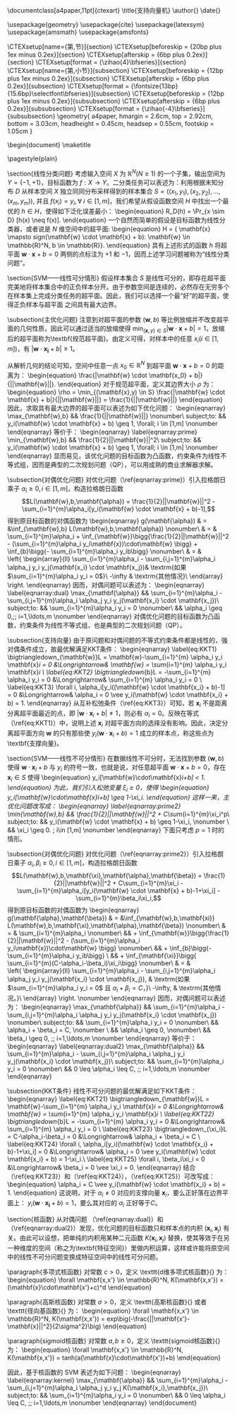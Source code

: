 \documentclass[a4paper,11pt]{ctexart}
\title{支持向量机}
\author{}
\date{}

\usepackage{geometry}
\usepackage{cite}
\usepackage{latexsym}
\usepackage{amsmath}
\usepackage{amsfonts}


\CTEXsetup[name={第,节}]{section}
\CTEXsetup[beforeskip = {20bp plus 1ex minus 0.2ex}]{section}
\CTEXsetup[afterskip = {6bp plus 0.2ex}]{section}
\CTEXsetup[format = {\zihao{4}\bfseries}]{section}
\CTEXsetup[name={第,小节}]{subsection}
\CTEXsetup[beforeskip = {12bp plus 1ex minus 0.2ex}]{subsection}
\CTEXsetup[afterskip = {6bp plus 0.2ex}]{subsection}
\CTEXsetup[format = {\fontsize{13bp}{15.6bp}\selectfont\bfseries}]{subsection}
\CTEXsetup[beforeskip = {12bp plus 1ex minus 0.2ex}]{subsubsection}
\CTEXsetup[afterskip = {6bp plus 0.2ex}]{subsubsection}
\CTEXsetup[format = {\zihao{-4}\bfseries}]{subsubsection}
\geometry{
	a4paper, hmargin = 2.6cm, top = 2.92cm, bottom = 3.03cm,
	headheight = 0.45cm, headsep = 0.55cm, footskip = 1.05cm
}


\begin{document}
\maketitle

\pagestyle{plain}

\section{线性分类问题}
考虑输入空间 $X$ 为 $\mathbb{R}^N (N \geq 1)$ 的一个子集，输出空间为 $Y = \{-1,+1\}$，目标函数为 $f: X \to Y$。二分类任务可以表述为：利用根据未知分布 $D$ 从样本空间 $X$ 独立同同分布采样得到的样本集合 $S = ((x_1,y_1),(x_2,y_2), \ldots, (x_m,y_m))$, 并且 $f(x_i) = y_i, \forall\; i \in [1, m]$，我们希望从假设函数空间 $H$ 中找出一个最优的 $h \in H$，使得如下泛化误差最小：
\begin{equation}
    R_D(h) = \Pr_{x \sim D}     [h(x) \neq f(x)].
\end{equation}
一个自然而简单的假设是目标函数为线性分类器，或者说是 $N$ 维空间中的超平面:
\begin{equation}
    H = \{ \mathbf{x} \mapsto sign(\mathbf{w} \cdot \mathbf{x} + b): \mathbf{w} \in \mathbb{R}^N, b \in \mathbb{R}\}.
\end{equation}
具有上述形式的函数 $h$ 将超平面 $\mathbf{w} \cdot \mathbf{x} + b = 0$ 两侧的点标注为 $+1$ 和 $-1$，因而上述学习问题被称为“线性分类问题”。

\section{SVM——线性可分情形}
假设样本集合 $S$ 是线性可分的，即存在超平面完美地将样本集合中的正负样本分开。由于参数空间是连续的，必然存在无穷多个在样本集上完成分类任务的超平面。因此，我们可以选择一个最“好”的超平面，使得正负样本与超平面
之间具有最大边界。

\subsection{主优化问题}
注意到对超平面的参数 $(\mathbf{w},b)$ 等比例放缩并不改变超平面的几何性质，因此可以通过适当的放缩使得 $\min_{(\mathbf{x},y) \in S} |\mathbf{w} \cdot \mathbf{x} + b|=1$，放缩后的超平面称为\textbf{规范超平面}。由定义可得，对样本中的任意 $x_i(i \in [1,m])$，有 $|\mathbf{w} \cdot \mathbf{x_i} + b| \geq 1$。

从解析几何的结论可知，空间中任意一点 $x_0 \in \mathbb{R}^N$ 到超平面 $\mathbf{w} \cdot \mathbf{x} + b = 0$ 的距离为：
\begin{equation}
    \frac{|\mathbf{w} \cdot \mathbf{x_0} + b|}{||\mathbf{w}||}.
\end{equation}
对于规范超平面，定义其边界大小 $\rho$ 为：
\begin{equation}
\rho = \min_{(\mathbf{x},y) \in S} \frac{|\mathbf{w} \cdot \mathbf{x} + b|}{||\mathbf{w}||} = \frac{1}{||\mathbf{w}||}
\end{equation}
因此，求取具有最大边界的超平面可以表述为如下优化问题：
\begin{eqnarray}
\max_{\mathbf{w},b} && \frac{1}{||\mathbf{w}||} \nonumber\\
subject\;to: && y_i(\mathbf{w} \cdot \mathbf{x} + b) \geq 1, \forall\; i \in [1,m] \nonumber
\end{eqnarray}
等价于：
\begin{eqnarray} \label{eqnarray:prime}
\min_{\mathbf{w},b} && \frac{1}{2}||\mathbf{w}||^2\\
subject\;to: && y_i(\mathbf{w} \cdot \mathbf{x} + b) \geq 1, \forall\; i \in [1,m] \nonumber
\end{eqnarray}
显而易见，该优化问题的目标函数为凸函数，约束条件为线性不等式组，因而是典型的二次规划问题（QP），可以用成熟的商业求解器求解。

\subsection{对偶优化问题}
对优化问题（\ref{eqnarray:prime}）引入拉格朗日乘子 $\alpha_i \geq 0, i \in [1,m]$，构造拉格朗日函数 
$$L(\mathbf{w},b,\mathbf{\alpha}) = \frac{1}{2}||\mathbf{w}||^2 - \sum_{i=1}^{m}\alpha_i[y_i(\mathbf{w} \cdot \mathbf{x} + b)-1],$$
得到原目标函数的对偶函数为
\begin{eqnarray}
g(\mathbf{\alpha}) & = &\inf_{\mathbf{w},b} L(\mathbf{w},b,\mathbf{\alpha}) \nonumber\\
& = & \sum_{i=1}^{m}\alpha_i + \inf_{\mathbf{w}}\bigg\{\frac{1}{2}||\mathbf{w}||^2 - (\sum_{i=1}^{m}\alpha_i y_i\mathbf{x})\cdot\mathbf{w} \bigg\} + \inf_{b}\bigg\{- \sum_{i=1}^{m}\alpha_i y_ib\bigg\} \nonumber\\
& = &  
\left\{ \begin{array}{ll}
\sum_{i=1}^{m}\alpha_i - \sum_{i,j=1}^{m}\alpha_i \alpha_j y_i y_j(\mathbf{x_i} \cdot \mathbf{x_j})& \textrm{如果 $\sum_{i=1}^{m}\alpha_i y_i = 0$}\\
-\infty & \textrm{其他情况}\\
\end{array} \right.
\end{eqnarray}
因而，对偶问题可以表述为：
\begin{eqnarray} \label{eqnarray:dual}
\max_{\mathbf{\alpha}} && \sum_{i=1}^{m}\alpha_i - \sum_{i,j=1}^{m}\alpha_i \alpha_j y_i y_j(\mathbf{x_i} \cdot \mathbf{x_j})\\
subject\;to: && \sum_{i=1}^{m}\alpha_i y_i = 0 \nonumber\\
&& \alpha_i \geq 0,\;\; i=1,\ldots,m \nonumber
\end{eqnarray}
对偶优化问题的目标函数为凸函数，约束条件为线性不等式组，也是典型的二次规划问题（QP）。

\subsection{支持向量}
由于原问题和对偶问题的不等式约束条件都是线性的，强对偶条件成立，故最优解满足KKT条件：
\begin{eqnarray}
\label{eq:KKT1}
\bigtriangledown_{\mathbf{w}}L = \mathbf{w}-\sum_{i=1}^{m} \alpha_i y_i \mathbf{x}_i = 0 &\Longrightarrow& \mathbf{w} = \sum_{i=1}^{m} \alpha_i y_i \mathbf{x}_i \\
\label{eq:KKT2}
\bigtriangledown_{b}L = -\sum_{i=1}^{m} \alpha_i y_i = 0 &\Longrightarrow& \sum_{i=1}^{m} \alpha_i y_i = 0 \\
\label{eq:KKT3}
\forall i, \alpha_i[y_i((\mathbf{w} \cdot \mathbf{x_i} + b)-1] = 0 &\Longrightarrow& \alpha_i = 0 \vee y_i(\mathbf{w} \cdot \mathbf{x_i} + b) = 1.
\end{eqnarray}
从互补松弛条件（\ref{eq:KKT3}）可知，若 $\mathbf{x}_i$ 不是距离分离超平面最近的点，即 $|\mathbf{w} \cdot \mathbf{x}_i + b| \neq 1$，则必有 $\alpha_i = 0$。反映在等式 （\ref{eq:KKT1}）中，说明上述 $\mathbf{x}_i$ 对超平面方向的选择没有影响。因此，决定分离超平面方向 $\mathbf{w}$ 的只有那些使 $y_i(\mathbf{w} \cdot \mathbf{x}_i + b) = 1$ 成立的样本点，称这些点为\textbf{支撑向量}。

\section{SVM——线性不可分情形}
在数据线性不可分时，无法找到参数 $(\mathbf{w},b)$ 使得 $\mathbf{w}\cdot\mathbf{x}_i+b$ 与 $y_i$ 的符号一致，也就是说，对任意超平面 $\mathbf{w}\cdot\mathbf{x}+b = 0$，存在 $\mathbf{x}_i \in S$ 使得
\begin{equation}
    y_i[\mathbf{w}\cdot\mathbf{x}_i+b] < 1.
\end{equation}
为此，我们引入松弛变量 $\xi_i \geq 0$，使得
\begin{equation}
    y_i[\mathbf{w}\cdot\mathbf{x}_i+b] \geq 1-\xi_i.
\end{equation}
这样一来，主优化问题改写成：
\begin{eqnarray} \label{eqnarray:prime2}
\min_{\mathbf{w},b} && \frac{1}{2}||\mathbf{w}||^2 + C\sum_{i=1}^{m}\xi_i^p\\
subject\;to: && y_i(\mathbf{w} \cdot \mathbf{x} + b) \geq 1-\xi_i,  \nonumber \\
&& \xi_i \geq 0. \; i\in [1,m] \nonumber
\end{eqnarray}
下面只考虑 $p=1$ 时的情形。

\subsection{对偶优化问题}
对优化问题（\ref{eqnarray:prime2}）引入拉格朗日乘子 $\alpha_i,\beta_i \geq 0, i \in [1,m]$，构造拉格朗日函数 
$$L(\mathbf{w},b,\mathbf{\xi},\mathbf{\alpha},\mathbf{\beta}) = \frac{1}{2}||\mathbf{w}||^2 + C\sum_{i=1}^{m}\xi_i - \sum_{i=1}^{m}\alpha_i[y_i(\mathbf{w} \cdot \mathbf{x} + b)-1+\xi_i] - \sum_{i=1}^{m}\beta_i\xi_i,$$
得到原目标函数的对偶函数为
\begin{eqnarray}
g(\mathbf{\alpha},\mathbf{\beta}) & = &\inf_{\mathbf{w},b,\mathbf{xi}} L(\mathbf{w},b,\mathbf{\xi},\mathbf{\alpha},\mathbf{\beta}) \nonumber\\
& = & \sum_{i=1}^{m}\alpha_i \nonumber\\
&& + \inf_{\mathbf{w}}\bigg\{\frac{1}{2}||\mathbf{w}||^2 - (\sum_{i=1}^{m}\alpha_i y_i\mathbf{x})\cdot\mathbf{w} \bigg\} \nonumber\\
&& + \inf_{b}\bigg\{- \sum_{i=1}^{m}\alpha_i y_ib\bigg\} \\
&& + \inf_{\mathbf{\xi}}\bigg\{ \sum_{i=1}^{m}(C-\alpha_i-\beta_i)\xi_i\bigg\} \nonumber\\
& = &  
\left\{ \begin{array}{ll}
\sum_{i=1}^{m}\alpha_i - \sum_{i,j=1}^{m}\alpha_i \alpha_j y_i y_j(\mathbf{x_i} \cdot \mathbf{x_j}), & \textrm{如果 $\sum_{i=1}^{m}\alpha_i y_i = 0$ 且 $\alpha_i+\beta_i = C$，}\\
-\infty, & \textrm{其他情况。}\\
\end{array} \right. \nonumber
\end{eqnarray}
因而，对偶问题可以表述为：
\begin{eqnarray} 
\max_{\mathbf{\alpha}} && \sum_{i=1}^{m}\alpha_i - \sum_{i,j=1}^{m}\alpha_i \alpha_j y_i y_j(\mathbf{x_i} \cdot \mathbf{x_j}) \nonumber\\
subject\;to: && \sum_{i=1}^{m}\alpha_i y_i = 0 \nonumber\\
&& \alpha_i + \beta_i = C, \nonumber \\
&& \alpha_i \geq 0, \nonumber\\
&& \beta_i \geq 0, \;\; i=1,\ldots,m \nonumber
\end{eqnarray}
等价于：
\begin{eqnarray} \label{eqnarray:dual2}
\max_{\mathbf{\alpha}} && \sum_{i=1}^{m}\alpha_i - \sum_{i,j=1}^{m}\alpha_i \alpha_j y_i y_j(\mathbf{x_i} \cdot \mathbf{x_j})\\
subject\;to: && \sum_{i=1}^{m}\alpha_i y_i = 0 \nonumber\\
&& 0 \leq \alpha_i \leq C, \;\; i=1,\ldots,m \nonumber
\end{eqnarray}


\subsection{KKT条件}
线性不可分问题的最优解满足如下KKT条件：
\begin{eqnarray}
\label{eq:KKT21}
\bigtriangledown_{\mathbf{w}}L = \mathbf{w}-\sum_{i=1}^{m} \alpha_i y_i \mathbf{x}_i = 0 &\Longrightarrow& \mathbf{w} = \sum_{i=1}^{m} \alpha_i y_i \mathbf{x}_i \\
\label{eq:KKT22}
\bigtriangledown_{b}L = -\sum_{i=1}^{m} \alpha_i y_i = 0 &\Longrightarrow& \sum_{i=1}^{m} \alpha_i y_i = 0 \\
\label{eq:KKT23}
\bigtriangledown_{\xi_i}L = C-\alpha_i-\beta_i = 0 &\Longrightarrow& \alpha_i + \beta_i = C \\
\label{eq:KKT24}
\forall i, \alpha_i[y_i((\mathbf{w} \cdot \mathbf{x_i} + b)-1+\xi_i] = 0 &\Longrightarrow& \alpha_i = 0 \vee y_i(\mathbf{w} \cdot \mathbf{x_i} + b) = 1-\xi_i.\\
\label{eq:KKT25}
\forall i, \beta_i\xi_i = 0 &\Longrightarrow& \beta_i = 0 \vee \xi_i = 0.
\end{eqnarray}
结合 （\ref{eq:KKT23}）和（\ref{eq:KKT24}），（\ref{eq:KKT25}）可改写成：
\begin{equation}
    \alpha_i = C \vee y_i(\mathbf{w} \cdot \mathbf{x_i} + b) = 1.
\end{equation}
这说明，对于 $\alpha_i \neq 0$ 对应的支撑向量 $\mathbf{x}_i$，要么正好落在边界平面上： $y_i(\mathbf{w} \cdot \mathbf{x_i} + b) = 1$，要么其对应的 $\alpha_i$ 正好等于$C$。

\section{核函数}
从对偶问题 （\ref{eqnarray:dual}）和 （\ref{eqnarray:dual2}）发现，优化问题的目标函数只和样本点的内积 $(\mathbf{x}_i,\mathbf{x}_j)$ 有关。由此可以设想，把单纯的内积用某种二元函数 $K(\mathbf{x}_i,\mathbf{x}_j)$ 替换，使其等效于在另一种维度的空间（称之为\textbf{特征空间}）里做内积运算，这样或许能将原空间中的线性不可分问题变换成特征空间中的线性可分问题。

\paragraph{多项式核函数}
对常数 $c >0$，定义 \texttt{d维多项式核函数}{} 为：
\begin{equation}
    \forall \mathbf{x,x'} \in \mathbb{R}^N, K(\mathbf{x,x'}) = (\mathbf{x}\cdot\mathbf{x'}+c)^d
\end{equation}

\paragraph{高斯核函数}
对常数 $\sigma >0$，定义 \texttt{高斯核函数}{} 或者 \texttt{径向基函数}{} 为：
\begin{equation}
    \forall \mathbf{x,x'} \in \mathbb{R}^N, K(\mathbf{x,x'}) = exp\big(-\frac{||\mathbf{x'}-\mathbf{x}||^2}{2\sigma^2}\big)
\end{equation}

\paragraph{sigmoid核函数}
对常数 $a,b \geq 0$，定义 \texttt{sigmoid核函数}{} 为：
\begin{equation}
    \forall \mathbf{x,x'} \in \mathbb{R}^N, K(\mathbf{x,x'}) = tanh(a(\mathbf{x}\cdot\mathbf{x'})+b)
\end{equation}

因此，基于核函数的 SVM 表述为如下问题：
\begin{eqnarray} \label{eqnarray:kernel}
\max_{\mathbf{\alpha}} && \sum_{i=1}^{m}\alpha_i - \sum_{i,j=1}^{m}\alpha_i \alpha_j y_i y_j K(\mathbf{x_i},\mathbf{x_j})\\
subject\;to: && \sum_{i=1}^{m}\alpha_i y_i = 0 \nonumber\\
&& 0 \leq \alpha_i \leq C, \;\; i=1,\ldots,m \nonumber
\end{eqnarray}
\end{document}
